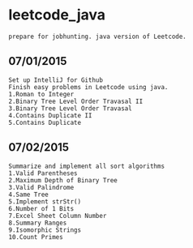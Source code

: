 # leetcode_java
	prepare for jobhunting. java version of Leetcode.
07/01/2015
-------------
	Set up IntelliJ for Github
	Finish easy problems in Leetcode using java.
	1.Roman to Integer
	2.Binary Tree Level Order Travasal II
	3.Binary Tree Level Order Travasal
	4.Contains Duplicate II
	5.Contains Duplicate

07/02/2015
-------------
    Summarize and implement all sort algorithms
    1.Valid Parentheses
    2.Maximum Depth of Binary Tree
    3.Valid Palindrome
    4.Same Tree
    5.Implement strStr()
    6.Number of 1 Bits
    7.Excel Sheet Column Number
    8.Summary Ranges
    9.Isomorphic Strings
    10.Count Primes